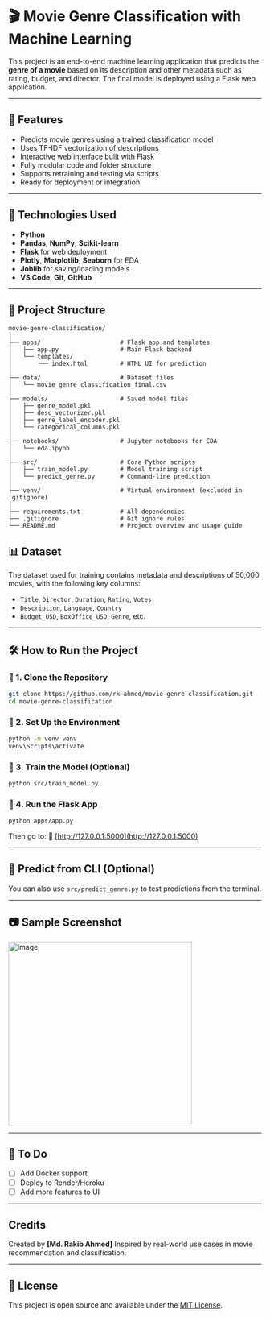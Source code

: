 # 🎬 Movie Genre Classification with Machine Learning

This project is an end-to-end machine learning application that predicts the **genre of a movie** based on its description and other metadata such as rating, budget, and director. The final model is deployed using a Flask web application.

---

## 🚀 Features

- Predicts movie genres using a trained classification model
- Uses TF-IDF vectorization of descriptions
- Interactive web interface built with Flask
- Fully modular code and folder structure
- Supports retraining and testing via scripts
- Ready for deployment or integration

---

## 🧠 Technologies Used

- **Python**
- **Pandas**, **NumPy**, **Scikit-learn**
- **Flask** for web deployment
- **Plotly**, **Matplotlib**, **Seaborn** for EDA
- **Joblib** for saving/loading models
- **VS Code**, **Git**, **GitHub**

---

## 📁 Project Structure

```
movie-genre-classification/
│
├── apps/                      # Flask app and templates
│   ├── app.py                 # Main Flask backend
│   └── templates/
│       └── index.html         # HTML UI for prediction
│
├── data/                      # Dataset files
│   └── movie_genre_classification_final.csv
│
├── models/                    # Saved model files
│   ├── genre_model.pkl
│   ├── desc_vectorizer.pkl
│   ├── genre_label_encoder.pkl
│   └── categorical_columns.pkl
│
├── notebooks/                 # Jupyter notebooks for EDA
│   └── eda.ipynb
│
├── src/                       # Core Python scripts
│   ├── train_model.py         # Model training script
│   └── predict_genre.py       # Command-line prediction
│
├── venv/                      # Virtual environment (excluded in .gitignore)
│
├── requirements.txt           # All dependencies
├── .gitignore                 # Git ignore rules
└── README.md                  # Project overview and usage guide
```

## 📊 Dataset

The dataset used for training contains metadata and descriptions of 50,000 movies, with the following key columns:

- `Title`, `Director`, `Duration`, `Rating`, `Votes`
- `Description`, `Language`, `Country`
- `Budget_USD`, `BoxOffice_USD`, `Genre`, etc.

---

## 🛠️ How to Run the Project

### 🔹 1. Clone the Repository

```bash
git clone https://github.com/rk-ahmed/movie-genre-classification.git
cd movie-genre-classification
````

### 🔹 2. Set Up the Environment

```bash
python -m venv venv
venv\Scripts\activate   
```

### 🔹 3. Train the Model (Optional)

```bash
python src/train_model.py
```

### 🔹 4. Run the Flask App

```bash
python apps/app.py
```

Then go to:
🔗 [http://127.0.0.1:5000](http://127.0.0.1:5000)

---

## 🧪 Predict from CLI (Optional)

You can also use `src/predict_genre.py` to test predictions from the terminal.

---

## 📷 Sample Screenshot

 <img width="365" alt="Image" src="https://github.com/user-attachments/assets/dab3045a-f015-4530-906d-adbb5c6e6ac3" />  

---

## 📌 To Do

* [ ] Add Docker support
* [ ] Deploy to Render/Heroku
* [ ] Add more features to UI

---

##  Credits

Created by **\[Md. Rakib Ahmed]**
Inspired by real-world use cases in movie recommendation and classification.

---

## 📄 License

This project is open source and available under the [MIT License](LICENSE).


